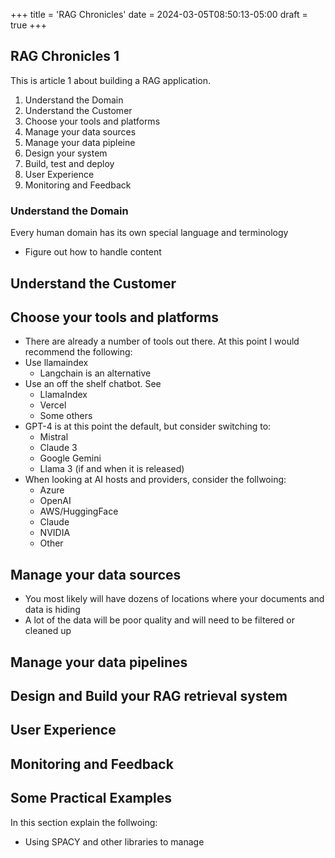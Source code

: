 +++
title = 'RAG Chronicles'
date = 2024-03-05T08:50:13-05:00
draft = true
+++

## RAG Chronicles 1

This is article 1 about building a RAG application.

1. Understand the Domain
2. Understand the Customer
3. Choose your tools and platforms
4. Manage your data sources
5. Manage your data pipleine
6. Design your system
7. Build, test and deploy
8. User Experience
9. Monitoring and Feedback



### Understand the Domain

Every human domain has its own special language and terminology

- Figure out how to handle content



## Understand the Customer
   
## Choose your tools and platforms

- There are already a number of tools out there. At this point I would recommend the following:
- Use llamaindex
  - Langchain is an alternative
- Use an off the shelf chatbot. See
  - LlamaIndex
  - Vercel 
  - Some others
- GPT-4 is at this point the default, but consider switching to:
  - Mistral
  - Claude 3
  - Google Gemini
  - Llama 3 (if and when it is released)
- When looking at AI hosts and providers, consider the follwoing:
  - Azure
  - OpenAI
  - AWS/HuggingFace
  - Claude
  - NVIDIA
  - Other 

## Manage your data sources

- You  most likely will have dozens of locations where your documents and data is hiding
- A lot of the data will be poor quality and will need to be filtered or cleaned up 
## Manage your data pipelines
   
   
##   Design and Build your RAG retrieval system

## User Experience
## Monitoring and Feedback


## Some Practical Examples

In this section explain the follwoing:

- Using SPACY and other libraries to manage 
